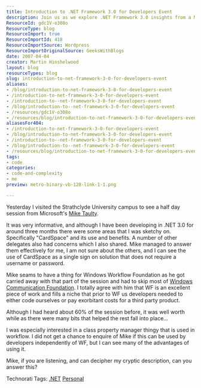 ```yaml
---
title: Introduction to .NET Framework 3.0 for Developers Event
description: Join us as we explore .NET Framework 3.0 insights from a Microsoft event, featuring CardSpace and Windows Workflow Foundation. Enhance your development skills!
ResourceId: gdc1V-o308o
ResourceType: blog
ResourceImport: true
ResourceImportId: 418
ResourceImportSource: Wordpress
ResourceImportOriginalSource: GeeksWithBlogs
date: 2007-04-04
creator: Martin Hinshelwood
layout: blog
resourceTypes: blog
slug: introduction-to-net-framework-3-0-for-developers-event
aliases:
- /blog/introduction-to-net-framework-3-0-for-developers-event
- /introduction-to-net-framework-3-0-for-developers-event
- /introduction-to--net-framework-3-0-for-developers-event
- /blog/introduction-to--net-framework-3-0-for-developers-event
- /resources/gdc1V-o308o
- /resources/blog/introduction-to-net-framework-3-0-for-developers-event
aliasesFor404:
- /introduction-to-net-framework-3-0-for-developers-event
- /blog/introduction-to-net-framework-3-0-for-developers-event
- /introduction-to--net-framework-3-0-for-developers-event
- /blog/introduction-to--net-framework-3-0-for-developers-event
- /resources/blog/introduction-to-net-framework-3-0-for-developers-event
tags:
- code
categories:
- code-and-complexity
- me
preview: metro-binary-vb-128-link-1-1.png

---
```

Yesterday I visited the Strathclyde University campus to see a half day session from Microsoft's [Mike Taulty](http://mtaulty.com/communityserver/blogs/mike_taultys_blog/default.aspx).

It was very informative, and although I have been developing in .NET 3.0 for around three months there were some areas that I was sketchy on. Specifically "CardSpace" and its use and benefits. A number of other delegates also had concerns which I also shared. Mike managed to answer them effectively for me, I am not sure about the others, and I can see the use of CardSpace as a single sign on solution that does not require a username or password.

Mike seams to have a thing for Windows Workflow Foundation as he got carried away with that part of the session and had to skip most of [Windows Communication Foundation](http://wcf.netfx3.com "Windows Communication Foundation"). I totally agree with him that WF is an excellent piece of work and fills a niche that prior to WF us developers needed to either code ourselves or pay exorbitant costs for a third party product.

Although I had heard about 60% of the session before, it was well worth while as there were many bits that helped the rest fall into place...

I was especially interested in a class property manager thingy that is used in workflow. I did not get a chance to enquire of Mike if this can be used by developers independently of WF, but I can see many of the advantages of using it.

Mike, if you are listening, and can decipher my cryptic description, can you answer this?

Technorati Tags: [.NET](http://technorati.com/tags/.NET) [Personal](http://technorati.com/tags/Personal)
